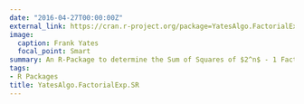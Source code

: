 ```yaml
---
date: "2016-04-27T00:00:00Z"
external_link: https://cran.r-project.org/package=YatesAlgo.FactorialExp.SR
image:
  caption: Frank Yates
  focal_point: Smart
summary: An R-Package to determine the Sum of Squares of $2^n$ - 1 Factorial Effects in a symmetric $2^n$ Factorial Experiment.
tags:
- R Packages
title: YatesAlgo.FactorialExp.SR
---
```

